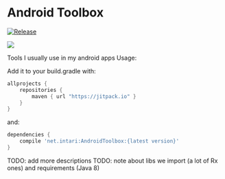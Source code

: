 # Android Toolbox

[![Release](https://jitpack.io/v/net.intari/AndroidToolbox.svg)](https://jitpack.io/#net.intari/AndroidToolbox)

<a href='https://travis-ci.org/intari/AndroidToolbox/builds'><img src='https://api.travis-ci.org/intari/AndroidToolbox.svg?branch=master'></a>

Tools I usually use in my android apps
Usage:

Add it to your build.gradle with:
```gradle
allprojects {
    repositories {
        maven { url "https://jitpack.io" }
    }
}
```
and:

```gradle
dependencies {
    compile 'net.intari:AndroidToolbox:{latest version}'
}
```

TODO: add more descriptions
TODO: note about libs we import (a lot of Rx ones) and requirements (Java 8) 
